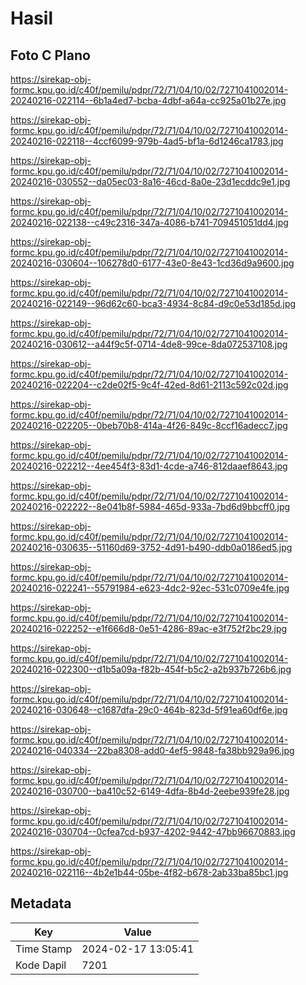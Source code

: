 # Hasil

## Foto C Plano

https://sirekap-obj-formc.kpu.go.id/c40f/pemilu/pdpr/72/71/04/10/02/7271041002014-20240216-022114--6b1a4ed7-bcba-4dbf-a64a-cc925a01b27e.jpg

https://sirekap-obj-formc.kpu.go.id/c40f/pemilu/pdpr/72/71/04/10/02/7271041002014-20240216-022118--4ccf6099-979b-4ad5-bf1a-6d1246ca1783.jpg

https://sirekap-obj-formc.kpu.go.id/c40f/pemilu/pdpr/72/71/04/10/02/7271041002014-20240216-030552--da05ec03-8a16-46cd-8a0e-23d1ecddc9e1.jpg

https://sirekap-obj-formc.kpu.go.id/c40f/pemilu/pdpr/72/71/04/10/02/7271041002014-20240216-022138--c49c2316-347a-4086-b741-709451051dd4.jpg

https://sirekap-obj-formc.kpu.go.id/c40f/pemilu/pdpr/72/71/04/10/02/7271041002014-20240216-030604--106278d0-6177-43e0-8e43-1cd36d9a9600.jpg

https://sirekap-obj-formc.kpu.go.id/c40f/pemilu/pdpr/72/71/04/10/02/7271041002014-20240216-022149--96d62c60-bca3-4934-8c84-d9c0e53d185d.jpg

https://sirekap-obj-formc.kpu.go.id/c40f/pemilu/pdpr/72/71/04/10/02/7271041002014-20240216-030612--a44f9c5f-0714-4de8-99ce-8da072537108.jpg

https://sirekap-obj-formc.kpu.go.id/c40f/pemilu/pdpr/72/71/04/10/02/7271041002014-20240216-022204--c2de02f5-9c4f-42ed-8d61-2113c592c02d.jpg

https://sirekap-obj-formc.kpu.go.id/c40f/pemilu/pdpr/72/71/04/10/02/7271041002014-20240216-022205--0beb70b8-414a-4f26-849c-8ccf16adecc7.jpg

https://sirekap-obj-formc.kpu.go.id/c40f/pemilu/pdpr/72/71/04/10/02/7271041002014-20240216-022212--4ee454f3-83d1-4cde-a746-812daaef8643.jpg

https://sirekap-obj-formc.kpu.go.id/c40f/pemilu/pdpr/72/71/04/10/02/7271041002014-20240216-022222--8e041b8f-5984-465d-933a-7bd6d9bbcff0.jpg

https://sirekap-obj-formc.kpu.go.id/c40f/pemilu/pdpr/72/71/04/10/02/7271041002014-20240216-030635--51160d69-3752-4d91-b490-ddb0a0186ed5.jpg

https://sirekap-obj-formc.kpu.go.id/c40f/pemilu/pdpr/72/71/04/10/02/7271041002014-20240216-022241--55791984-e623-4dc2-92ec-531c0709e4fe.jpg

https://sirekap-obj-formc.kpu.go.id/c40f/pemilu/pdpr/72/71/04/10/02/7271041002014-20240216-022252--e1f666d8-0e51-4286-89ac-e3f752f2bc29.jpg

https://sirekap-obj-formc.kpu.go.id/c40f/pemilu/pdpr/72/71/04/10/02/7271041002014-20240216-022300--d1b5a09a-f82b-454f-b5c2-a2b937b726b6.jpg

https://sirekap-obj-formc.kpu.go.id/c40f/pemilu/pdpr/72/71/04/10/02/7271041002014-20240216-030648--c1687dfa-29c0-464b-823d-5f91ea60df6e.jpg

https://sirekap-obj-formc.kpu.go.id/c40f/pemilu/pdpr/72/71/04/10/02/7271041002014-20240216-040334--22ba8308-add0-4ef5-9848-fa38bb929a96.jpg

https://sirekap-obj-formc.kpu.go.id/c40f/pemilu/pdpr/72/71/04/10/02/7271041002014-20240216-030700--ba410c52-6149-4dfa-8b4d-2eebe939fe28.jpg

https://sirekap-obj-formc.kpu.go.id/c40f/pemilu/pdpr/72/71/04/10/02/7271041002014-20240216-030704--0cfea7cd-b937-4202-9442-47bb96670883.jpg

https://sirekap-obj-formc.kpu.go.id/c40f/pemilu/pdpr/72/71/04/10/02/7271041002014-20240216-022116--4b2e1b44-05be-4f82-b678-2ab33ba85bc1.jpg


## Metadata

| Key        | Value               |
| ---------- | ------------------- |
| Time Stamp | 2024-02-17 13:05:41 |
| Kode Dapil | 7201                |



